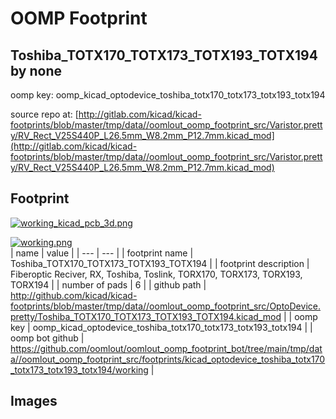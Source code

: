 # OOMP Footprint  
## Toshiba_TOTX170_TOTX173_TOTX193_TOTX194  by none  
  
oomp key: oomp_kicad_optodevice_toshiba_totx170_totx173_totx193_totx194  
  
source repo at: [http://gitlab.com/kicad/kicad-footprints/blob/master/tmp/data//oomlout_oomp_footprint_src/Varistor.pretty/RV_Rect_V25S440P_L26.5mm_W8.2mm_P12.7mm.kicad_mod](http://gitlab.com/kicad/kicad-footprints/blob/master/tmp/data//oomlout_oomp_footprint_src/Varistor.pretty/RV_Rect_V25S440P_L26.5mm_W8.2mm_P12.7mm.kicad_mod)  
## Footprint  
  
[![working_kicad_pcb_3d.png](working_kicad_pcb_3d_600.png)](working_kicad_pcb_3d.png)  
  
[![working.png](working_600.png)](working.png)  
| name | value | 
| --- | --- | 
| footprint name | Toshiba_TOTX170_TOTX173_TOTX193_TOTX194 | 
| footprint description | Fiberoptic Reciver, RX, Toshiba, Toslink, TORX170, TORX173, TORX193, TORX194 | 
| number of pads | 6 | 
| github path | http://github.com/kicad/kicad-footprints/blob/master/tmp/data//oomlout_oomp_footprint_src/OptoDevice.pretty/Toshiba_TOTX170_TOTX173_TOTX193_TOTX194.kicad_mod | 
| oomp key | oomp_kicad_optodevice_toshiba_totx170_totx173_totx193_totx194 | 
| oomp bot github | https://github.com/oomlout/oomlout_oomp_footprint_bot/tree/main/tmp/data//oomlout_oomp_footprint_src/footprints/kicad_optodevice_toshiba_totx170_totx173_totx193_totx194/working | 
## Images  
